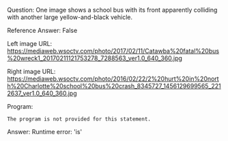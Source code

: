 Question: One image shows a school bus with its front apparently colliding with another large yellow-and-black vehicle.

Reference Answer: False

Left image URL: https://mediaweb.wsoctv.com/photo/2017/02/11/Catawba%20fatal%20bus%20wreck1_20170211121753278_7288563_ver1.0_640_360.jpg

Right image URL: https://mediaweb.wsoctv.com/photo/2016/02/22/2%20hurt%20in%20north%20Charlotte%20school%20bus%20crash_8345727_1456129699565_2212637_ver1.0_640_360.jpg

Program:

```
The program is not provided for this statement.
```
Answer: Runtime error: 'is'

